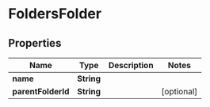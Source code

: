 

# FoldersFolder


## Properties

Name | Type | Description | Notes
------------ | ------------- | ------------- | -------------
**name** | **String** |  | 
**parentFolderId** | **String** |  |  [optional]



